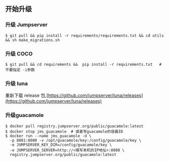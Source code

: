## 开始升级

### 升级 Jumpserver

```
$ git pull && pip install -r requirements/requirements.txt && cd utils && sh make_migrations.sh
```

### 升级 COCO

```
$ git pull && cd requirements &&  pip install -r requirements.txt   # 不要指定 -i参数
```

### 升级 luna

重新下载 release 包,[https://github.com/jumpserver/luna/releases](https://github.com/jumpserver/luna/releases)

### 升级guacamole

```
$ docker pull registry.jumpserver.org/public/guacamole:latest
$ docker stop jms_guacamole  # 或者写guacamole的容器ID
$ docker run --name jms_guacamole -d \
  -p 8081:8080 -v /opt/guacamole/key:/config/guacamole/key \
  -e JUMPSERVER_KEY_DIR=/config/guacamole/key \
  -e JUMPSERVER_SERVER=http://<填写本机的IP地址>:8080 \
  registry.jumpserver.org/public/guacamole:latest
```



